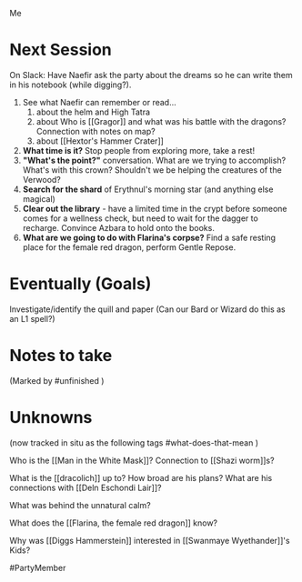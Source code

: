 Me

# Next Session
On Slack:  Have Naefir ask the party about the dreams so he can write them in his notebook (while digging?).

1. See what Naefir can remember or read...
	1. about the helm and High Tatra
	3. about Who is [[Gragor]] and what was his battle with the dragons?  Connection with notes on map?
	4. about [[Hextor's Hammer Crater]]
3. **What time is it?**  Stop people from exploring more, take a rest!
4. **"What's the point?"** conversation.  What are we trying to accomplish?  What's with this crown? Shouldn't we be helping the creatures of the Verwood?
5. **Search for the shard** of Erythnul's morning star (and anything else magical)
6. **Clear out the library** - have a limited time in the crypt before someone comes for a wellness check, but need to wait for the dagger to recharge.  Convince Azbara to hold onto the books.
7. **What are we going to do with Flarina's corpse?** Find a safe resting place for the female red dragon, perform Gentle Repose.


# Eventually (Goals)
Investigate/identify the quill and paper (Can our Bard or Wizard do this as an L1 spell?)


# Notes to take
(Marked by #unfinished )

# Unknowns
(now tracked in situ as the following tags #what-does-that-mean )

Who is the [[Man in the White Mask]]?  Connection to [[Shazi worm]]s?

What is the [[dracolich]] up to?  How broad are his plans?  What are his connections with [[Deln Eschondi Lair]]?

What was behind the unnatural calm?

What does the [[Flarina, the female red dragon]] know?

Why was [[Diggs Hammerstein]] interested in [[Swanmaye Wyethander]]'s Kids?

#PartyMember
